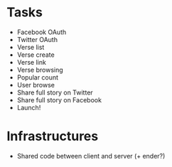 # Tasks
* Facebook OAuth
* Twitter OAuth
* Verse list
* Verse create
* Verse link
* Verse browsing
* Popular count
* User browse
* Share full story on Twitter
* Share full story on Facebook
* Launch!

# Infrastructures
* Shared code between client and server (+ ender?)

